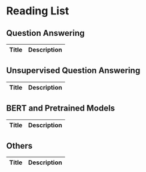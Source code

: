 # Reading List

## Question Answering

| Title | Description |
| --- | --- |

## Unsupervised Question Answering

| Title | Description |
| --- | --- |

## BERT and Pretrained Models

| Title | Description |
| --- | --- |

## Others

| Title | Description |
| --- | --- |
